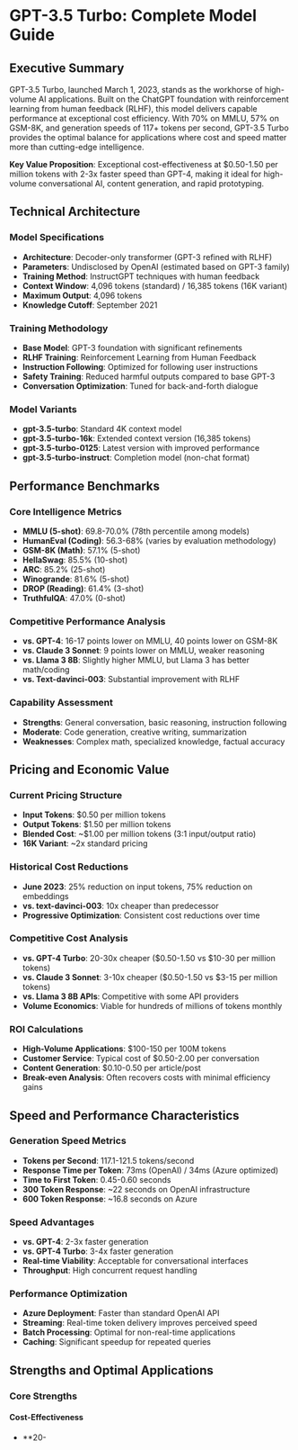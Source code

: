 # GPT-3.5 Turbo: Complete Model Guide

## Executive Summary

GPT-3.5 Turbo, launched March 1, 2023, stands as the workhorse of high-volume AI applications. Built on the ChatGPT foundation with reinforcement learning from human feedback (RLHF), this model delivers capable performance at exceptional cost efficiency. With 70% on MMLU, 57% on GSM-8K, and generation speeds of 117+ tokens per second, GPT-3.5 Turbo provides the optimal balance for applications where cost and speed matter more than cutting-edge intelligence.

**Key Value Proposition**: Exceptional cost-effectiveness at $0.50-1.50 per million tokens with 2-3x faster speed than GPT-4, making it ideal for high-volume conversational AI, content generation, and rapid prototyping.

## Technical Architecture

### Model Specifications
- **Architecture**: Decoder-only transformer (GPT-3 refined with RLHF)
- **Parameters**: Undisclosed by OpenAI (estimated based on GPT-3 family)
- **Training Method**: InstructGPT techniques with human feedback
- **Context Window**: 4,096 tokens (standard) / 16,385 tokens (16K variant)
- **Maximum Output**: 4,096 tokens
- **Knowledge Cutoff**: September 2021

### Training Methodology
- **Base Model**: GPT-3 foundation with significant refinements
- **RLHF Training**: Reinforcement Learning from Human Feedback
- **Instruction Following**: Optimized for following user instructions
- **Safety Training**: Reduced harmful outputs compared to base GPT-3
- **Conversation Optimization**: Tuned for back-and-forth dialogue

### Model Variants
- **gpt-3.5-turbo**: Standard 4K context model
- **gpt-3.5-turbo-16k**: Extended context version (16,385 tokens)
- **gpt-3.5-turbo-0125**: Latest version with improved performance
- **gpt-3.5-turbo-instruct**: Completion model (non-chat format)

## Performance Benchmarks

### Core Intelligence Metrics
- **MMLU (5-shot)**: 69.8-70.0% (78th percentile among models)
- **HumanEval (Coding)**: 56.3-68% (varies by evaluation methodology)
- **GSM-8K (Math)**: 57.1% (5-shot)
- **HellaSwag**: 85.5% (10-shot)
- **ARC**: 85.2% (25-shot)
- **Winogrande**: 81.6% (5-shot)
- **DROP (Reading)**: 61.4% (3-shot)
- **TruthfulQA**: 47.0% (0-shot)

### Competitive Performance Analysis
- **vs. GPT-4**: 16-17 points lower on MMLU, 40 points lower on GSM-8K
- **vs. Claude 3 Sonnet**: 9 points lower on MMLU, weaker reasoning
- **vs. Llama 3 8B**: Slightly higher MMLU, but Llama 3 has better math/coding
- **vs. Text-davinci-003**: Substantial improvement with RLHF

### Capability Assessment
- **Strengths**: General conversation, basic reasoning, instruction following
- **Moderate**: Code generation, creative writing, summarization
- **Weaknesses**: Complex math, specialized knowledge, factual accuracy

## Pricing and Economic Value

### Current Pricing Structure
- **Input Tokens**: $0.50 per million tokens
- **Output Tokens**: $1.50 per million tokens
- **Blended Cost**: ~$1.00 per million tokens (3:1 input/output ratio)
- **16K Variant**: ~2x standard pricing

### Historical Cost Reductions
- **June 2023**: 25% reduction on input tokens, 75% reduction on embeddings
- **vs. text-davinci-003**: 10x cheaper than predecessor
- **Progressive Optimization**: Consistent cost reductions over time

### Competitive Cost Analysis
- **vs. GPT-4 Turbo**: 20-30x cheaper ($0.50-1.50 vs $10-30 per million tokens)
- **vs. Claude 3 Sonnet**: 3-10x cheaper ($0.50-1.50 vs $3-15 per million tokens)
- **vs. Llama 3 8B APIs**: Competitive with some API providers
- **Volume Economics**: Viable for hundreds of millions of tokens monthly

### ROI Calculations
- **High-Volume Applications**: $100-150 per 100M tokens
- **Customer Service**: Typical cost of $0.50-2.00 per conversation
- **Content Generation**: $0.10-0.50 per article/post
- **Break-even Analysis**: Often recovers costs with minimal efficiency gains

## Speed and Performance Characteristics

### Generation Speed Metrics
- **Tokens per Second**: 117.1-121.5 tokens/second
- **Response Time per Token**: 73ms (OpenAI) / 34ms (Azure optimized)
- **Time to First Token**: 0.45-0.60 seconds
- **300 Token Response**: ~22 seconds on OpenAI infrastructure
- **600 Token Response**: ~16.8 seconds on Azure

### Speed Advantages
- **vs. GPT-4**: 2-3x faster generation
- **vs. GPT-4 Turbo**: 3-4x faster generation
- **Real-time Viability**: Acceptable for conversational interfaces
- **Throughput**: High concurrent request handling

### Performance Optimization
- **Azure Deployment**: Faster than standard OpenAI API
- **Streaming**: Real-time token delivery improves perceived speed
- **Batch Processing**: Optimal for non-real-time applications
- **Caching**: Significant speedup for repeated queries

## Strengths and Optimal Applications

### Core Strengths

#### Cost-Effectiveness
- **20-